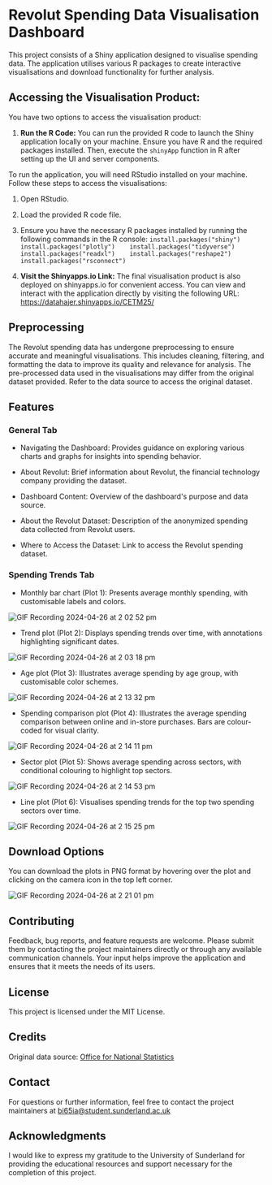 # Revolut Spending Data Visualisation Dashboard

This project consists of a Shiny application designed to visualise
spending data. The application utilises various R packages to create
interactive visualisations and download functionality for further
analysis.

## Accessing the Visualisation Product:

You have two options to access the visualisation product: 

1. **Run the R Code:** 
You can run the provided R code to launch the Shiny application locally on your machine. Ensure you have R and the required packages installed. Then, execute the `shinyApp` function in R after setting up the UI and server components. 

To run the application, you will need RStudio installed on your machine. Follow these steps to access the visualisations: 
1. Open RStudio. 
2. Load the provided R code
file. 
3. Ensure you have the necessary R packages installed by running
the following commands in the R console:
`install.packages("shiny")    install.packages("plotly")    install.packages("tidyverse")    install.packages("readxl")    install.packages("reshape2")    install.packages("rsconnect")`

2. **Visit the Shinyapps.io Link:** 
The final visualisation product is also deployed on shinyapps.io for convenient access. You can view and interact with the application directly by visiting the following URL:
<https://datahajer.shinyapps.io/CETM25/> 

## Preprocessing

The Revolut spending data has undergone preprocessing to ensure accurate and
meaningful visualisations. This includes cleaning, filtering, and
formatting the data to improve its quality and relevance for analysis.
The pre-processed data used in the visualisations may differ from the
original dataset provided. Refer to the data source to access the original 
dataset.

## Features

### General Tab

- Navigating the Dashboard:
Provides guidance on exploring various charts and graphs for insights into spending behavior.

- About Revolut:
Brief information about Revolut, the financial technology company providing the dataset.

- Dashboard Content:
Overview of the dashboard's purpose and data source.

- About the Revolut Dataset:
Description of the anonymized spending data collected from Revolut users.

- Where to Access the Dataset:
Link to access the Revolut spending dataset.


### Spending Trends Tab

-   Monthly bar chart (Plot 1): Presents average monthly spending, with
    customisable labels and colors.

![GIF Recording 2024-04-26 at 2 02 52 pm](https://github.com/HajerAlru/Assignment/assets/168104134/def1a937-f456-465e-9b10-37bded0f17ab)


-   Trend plot (Plot 2): Displays spending trends over time, with
    annotations highlighting significant dates.
    
![GIF Recording 2024-04-26 at 2 03 18 pm](https://github.com/HajerAlru/Assignment/assets/168104134/31b2d5f7-9667-490e-98b6-fc3166b76308)

    
-   Age plot (Plot 3): Illustrates average spending by age group, with
    customisable color schemes.
    
![GIF Recording 2024-04-26 at 2 13 32 pm](https://github.com/HajerAlru/Assignment/assets/168104134/a0ef7dcf-9905-42ab-96ea-779828f25685)


-   Spending comparison plot (Plot 4): Illustrates the average spending
    comparison between online and in-store purchases. Bars are
    colour-coded for visual clarity.
    
![GIF Recording 2024-04-26 at 2 14 11 pm](https://github.com/HajerAlru/Assignment/assets/168104134/8cbe32d7-3142-4b23-b0c5-ee5063b1c8bf)

    
-   Sector plot (Plot 5): Shows average spending across sectors, with
    conditional colouring to highlight top sectors.
    
![GIF Recording 2024-04-26 at 2 14 53 pm](https://github.com/HajerAlru/Assignment/assets/168104134/10a49cf4-3b43-43ec-912d-633d07017b30)


-   Line plot (Plot 6): Visualises spending trends for the top two spending sectors
    over time.
    
![GIF Recording 2024-04-26 at 2 15 25 pm](https://github.com/HajerAlru/Assignment/assets/168104134/7dfbc004-d5fa-4e16-ad25-deec1ca09521)


## Download Options

You can download the plots in PNG format by hovering over the plot and
clicking on the camera icon in the top left corner.

![GIF Recording 2024-04-26 at 2 21 01 pm](https://github.com/HajerAlru/Assignment/assets/168104134/be623639-4826-4253-b3e7-b9902e645755)


## Contributing

Feedback, bug reports, and feature requests are welcome. Please submit
them by contacting the project maintainers directly or through any
available communication channels. Your input helps improve the
application and ensures that it meets the needs of its users.

## License

This project is licensed under the MIT License.

## Credits

Original data source: [Office for National
Statistics](https://www.ons.gov.uk/economy/economicoutputandproductivity/output/datasets/revolutspendingondebitcards)

## Contact

For questions or further information, feel free to contact the project
maintainers at
[bi65ia\@student.sunderland.ac.uk](mailto:bi65ia@student.sunderland.ac.uk)

## Acknowledgments

I would like to express my gratitude to the University of Sunderland for
providing the educational resources and support necessary for the
completion of this project.
